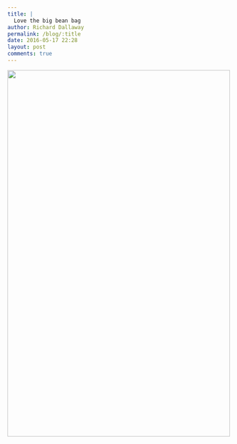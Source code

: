 ```yaml
---
title: |
  Love the big bean bag
author: Richard Dallaway
permalink: /blog/:title
date: 2016-05-17 22:28
layout: post
comments: true
---
```


<div><a href="//static.skitters.dallaway.com/tp_IMG_20160516_134918~2.jpg"><img src="//static.skitters.dallaway.com/tp_thumb_IMG_20160516_134918~2.jpg" width="500" height="824"/></a></div>


  
      
